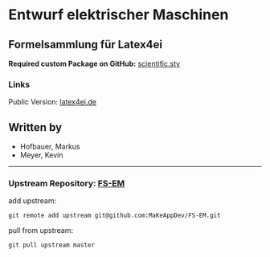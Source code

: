 # Entwurf elektrischer Maschinen
## Formelsammlung für Latex4ei
**Required custom Package on GitHub:** [scientific.sty](https://github.com/latex4ei/latex4ei-packages)

### Links

Public Version: [latex4ei.de](http://latex4ei.de)  

## Written by
- Hofbauer, Markus
- Meyer, Kevin

--------------------------------------

### Upstream Repository: [FS-EM](https://github.com/MaKeAppDev/FS-EM)

add upstream:

    git remote add upstream git@github.com:MaKeAppDev/FS-EM.git

pull from upstream:

    git pull upstream master

